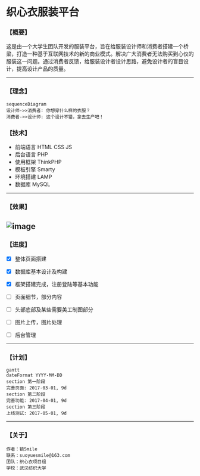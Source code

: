 # 织心衣服装平台
### 【概要】
这是由一个大学生团队开发的服装平台，旨在给服装设计师和消费者搭建一个桥梁，打造一种基于互联网技术的新的商业模式。解决广大消费者无法购买到心仪的服装这一问题。通过消费者反馈，给服装设计者设计思路，避免设计者的盲目设计，提高设计产品的质量。

----
### 【理念】

```
sequenceDiagram
设计师->>消费者: 你想穿什么样的衣服？
消费者->>设计师: 这个设计不错，拿去生产吧！
```

### 【技术】

- 前端语言  HTML  CSS  JS 
- 后台语言 PHP 
- 使用框架 ThinkPHP
- 模板引擎 Smarty
- 环境搭建 LAMP
- 数据库 MySQL

---
### 【效果】
![image](https://github.com/suoyuesmile/zxyClothPat/raw/master/Show/show.gif)
---
### 【进度】
- [x] 整体页面搭建
- [x] 数据库基本设计及构建
- [x] 框架搭建完成，注册登陆等基本功能
- [ ] 页面细节，部分内容
- [ ] 头部底部及某些需要美工制图部分
- [ ] 图片上传，图片处理
- [ ] 后台管理



---

### 【计划】
```
gantt
dateFormat YYYY-MM-DD
section 第一阶段
完善页面: 2017-03-01, 9d
section 第二阶段
完善功能: 2017-04-01, 9d
section 第三阶段
上线测试: 2017-05-01, 9d
```

---
### 【关于】
    作者：锁Smile 
    联系：suoyuesmile@163.com
    团队：织心衣项目组
    学校：武汉纺织大学








